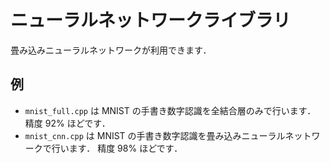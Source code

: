 # ニューラルネットワークライブラリ
畳み込みニューラルネットワークが利用できます．

## 例
- `mnist_full.cpp` は MNIST の手書き数字認識を全結合層のみで行います．
  精度 92% ほどです．
- `mnist_cnn.cpp` は MNIST の手書き数字認識を畳み込みニューラルネットワークで行います．
  精度 98% ほどです．
